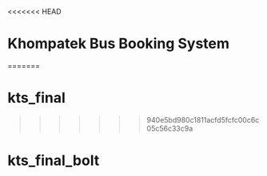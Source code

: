 <<<<<<< HEAD
# Khompatek Bus Booking System
=======
# kts_final
>>>>>>> 940e5bd980c1811acfd5fcfc00c6c05c56c33c9a
# kts_final_bolt
